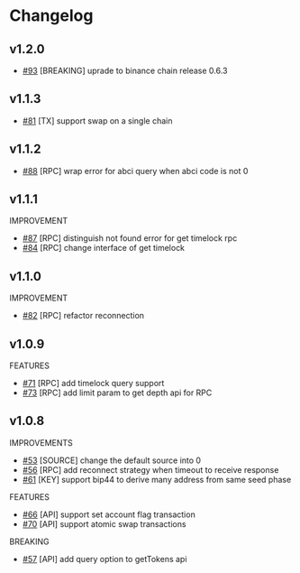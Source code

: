 # Changelog
## v1.2.0
* [\#93](https://github.com/binance-chain/go-sdk/pull/93) [BREAKING] uprade to binance chain release 0.6.3

## v1.1.3
* [\#81](https://github.com/binance-chain/go-sdk/pull/81) [TX] support swap on a single chain 


## v1.1.2
* [\#88](https://github.com/binance-chain/go-sdk/pull/88) [RPC] wrap error for abci query when abci code is not 0

## v1.1.1
IMPROVEMENT
* [\#87](https://github.com/binance-chain/go-sdk/pull/87) [RPC] distinguish not found error for get timelock rpc
* [\#84](https://github.com/binance-chain/go-sdk/pull/84) [RPC] change interface of get timelock


## v1.1.0
IMPROVEMENT
* [\#82](https://github.com/binance-chain/go-sdk/pull/82) [RPC] refactor reconnection

## v1.0.9

FEATURES
* [\#71](https://github.com/binance-chain/go-sdk/pull/71) [RPC] add timelock query support 
* [\#73](https://github.com/binance-chain/go-sdk/pull/73) [RPC] add limit param to get depth api for RPC


## v1.0.8
IMPROVEMENTS
* [\#53](https://github.com/binance-chain/go-sdk/pull/53) [SOURCE] change the default source into 0
* [\#56](https://github.com/binance-chain/go-sdk/pull/56) [RPC] add reconnect strategy when timeout to receive response
* [\#61](https://github.com/binance-chain/go-sdk/pull/61) [KEY] support bip44 to derive many address from same seed phase

FEATURES
* [\#66](https://github.com/binance-chain/go-sdk/pull/66)  [API]  support set account flag transaction
* [\#70](https://github.com/binance-chain/go-sdk/pull/70)  [API]  support atomic swap transactions

BREAKING
* [\#57](https://github.com/binance-chain/go-sdk/pull/57) [API] add query option to getTokens api
